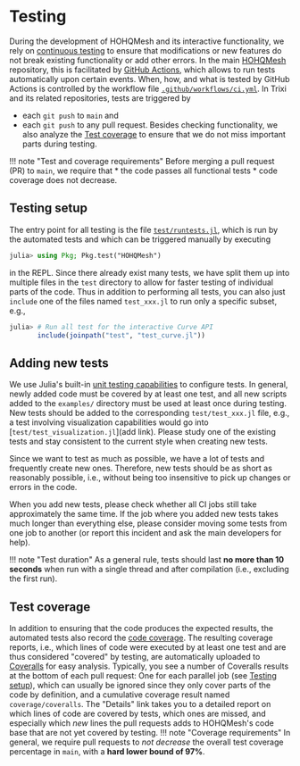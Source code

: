 # Testing

During the development of HOHQMesh and its interactive functionality, we rely on
[continuous testing](https://en.wikipedia.org/wiki/Continuous_testing) to ensure
that modifications or new features do not break existing
functionality or add other errors. In the main
[HOHQMesh](https://github.com/trixi-framework/HOHQMesh.jl) repository, this is facilitated by
[GitHub Actions](https://docs.github.com/en/free-pro-team@latest/actions),
which allows to run tests automatically upon certain events. When, how, and what
is tested by GitHub Actions is controlled by the workflow file
[`.github/workflows/ci.yml`](https://github.com/trixi-framework/HOHQMesh.jl/blob/main/.github/workflows/ci.yml).
In Trixi and its related repositories, tests are triggered by
* each `git push` to `main` and
* each `git push` to any pull request.
Besides checking functionality, we also analyze the [Test coverage](@ref) to
ensure that we do not miss important parts during testing.

!!! note "Test and coverage requirements"
    Before merging a pull request (PR) to `main`, we require that
    * the code passes all functional tests
    * code coverage does not decrease.


## Testing setup
The entry point for all testing is the file
[`test/runtests.jl`](https://github.com/trixi-framework/HOHQMesh.jl/blob/main/test/runtests.jl),
which is run by the automated tests and which can be triggered manually by
executing
```julia
julia> using Pkg; Pkg.test("HOHQMesh")
```
in the REPL. Since there already exist many tests, we have split them up into
multiple files in the `test` directory to allow for faster testing of individual
parts of the code.
Thus in addition to performing all tests, you can also just `include` one of the
files named `test_xxx.jl` to run only a specific subset, e.g.,
```julia
julia> # Run all test for the interactive Curve API
       include(joinpath("test", "test_curve.jl"))
```


## Adding new tests
We use Julia's built-in [unit testing capabilities](https://docs.julialang.org/en/v1/stdlib/Test/)
to configure tests. In general, newly added code must be covered by at least one
test, and all new scripts added to the `examples/` directory must be used at
least once during testing. New tests should be added to the corresponding
`test/test_xxx.jl` file, e.g., a test involving visualization capabilities
would go into
[`test/test_visualization.jl`](add link).
Please study one of the existing tests and stay consistent to the current style
when creating new tests.

Since we want to test as much as possible, we have a lot of tests and
frequently create new ones. Therefore, new tests should be as
short as reasonably possible, i.e., without being too insensitive to pick up
changes or errors in the code.

When you add new tests, please check whether all CI jobs still take approximately
the same time. If the job where you added new tests takes much longer than
everything else, please consider moving some tests from one job to another
(or report this incident and ask the main developers for help).

!!! note "Test duration"
    As a general rule, tests should last **no more than 10 seconds** when run
    with a single thread and after compilation (i.e., excluding the first run).


## Test coverage
In addition to ensuring that the code produces the expected results, the
automated tests also record the
[code coverage](https://en.wikipedia.org/wiki/Code_coverage). The resulting
coverage reports, i.e., which lines of code were executed by at least one test
and are thus considered "covered" by testing, are automatically uploaded to
[Coveralls](https://coveralls.io) for easy analysis. Typically, you see a number
of Coveralls results at the bottom of each pull request: One for each parallel
job (see [Testing setup](@ref)), which can usually be ignored since they only
cover parts of the code by definition, and a cumulative coverage result named
`coverage/coveralls`. The "Details" link takes you to a detailed report on
which lines of code are covered by tests, which ones are missed, and especially
which *new* lines the pull requests adds to HOHQMesh's code base that are not yet
covered by testing.
!!! note "Coverage requirements"
    In general, we require pull requests to *not decrease* the overall
    test coverage percentage in `main`, with a **hard lower bound of 97%**.
